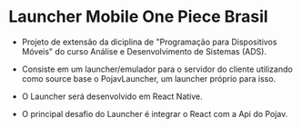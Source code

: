 # Launcher Mobile One Piece Brasil

- Projeto de extensão da diciplina de "Programação para Dispositivos Móveis" do curso Análise e Desenvolvimento de Sistemas (ADS).

- Consiste em um launcher/emulador para o servidor do cliente utilizando como source base o PojavLauncher, um launcher próprio para isso.

- O Launcher será desenvolvido em React Native.

- O principal desafio do Launcher é integrar o React com a Api do Pojav.
